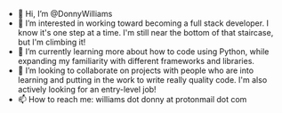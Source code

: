 - 👋 Hi, I’m @DonnyWilliams
- 👀 I’m interested in working toward becoming a full stack developer. I know it's one step at a time. I'm still near the bottom of that staircase, but I'm climbing it!
- 🌱 I’m currently learning more about how to code using Python, while expanding my familiarity with different frameworks and libraries.
- 💞️ I’m looking to collaborate on projects with people who are into learning and putting in the work to write really quality code. I'm also actively looking for an entry-level job! 
- 📫 How to reach me: williams dot donny at protonmail dot com
